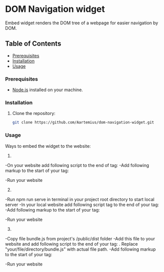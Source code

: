 # DOM Navigation widget

Embed widget renders the DOM tree of a webpage for easier navigation by DOM.

## Table of Contents

- [Prerequisites](#prerequisites)
- [Installation](#installation)
- [Usage](#usage)


### Prerequisites

- [Node.js](https://nodejs.org/) installed on your machine.

### Installation

1. Clone the repository:

   ```bash
   git clone https://github.com/Aartemius/dom-navigation-widget.git


### Usage

Ways to embed the widget to the website:

1. 
-On your website add following script to the end of <body> tag: <script src="https://funny-pudding-9d912e.netlify.app/public/dist/bundle.js"></script>
-Add following markup to the start of your <body> tag: <div id="dom-navigation-container"></div>
-Run your website

2. 
-Run npm run serve in terminal in your project root directory to start local server
-In your local website add following script tag to the end of your <body> tag: <script src="http://localhost:3030/bundle.js"></script>
-Add following markup to the start of your <body> tag: <div id="dom-navigation-container"></div>
-Run your website

3. 
-Copy file bundle.js from project's /public/dist folder 
-Add this file to your website and add following script to the end of your <body> tag: <script src="your/file/directory/bundle.js"></script> . Replace "your/file/directory/bundle.js" with actual file path.
-Add following markup to the start of your <body> tag: <div id="dom-navigation-container"></div>
-Run your website
